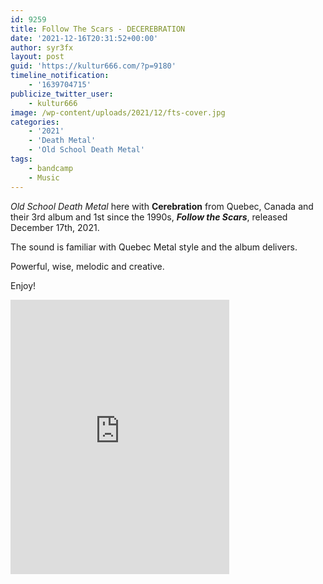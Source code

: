 ```yaml
---
id: 9259
title: Follow The Scars - DECEREBRATION
date: '2021-12-16T20:31:52+00:00'
author: syr3fx
layout: post
guid: 'https://kultur666.com/?p=9180'
timeline_notification:
    - '1639704715'
publicize_twitter_user:
    - kultur666
image: /wp-content/uploads/2021/12/fts-cover.jpg
categories:
    - '2021'
    - 'Death Metal'
    - 'Old School Death Metal'
tags:
    - bandcamp
    - Music
---
```


*Old School Death Metal* here with **Cerebration** from Quebec, Canada and their 3rd album and 1st since the 1990s, ***Follow the Scars***, released December 17th, 2021.

The sound is familiar with Quebec Metal style and the album delivers.

Powerful, wise, melodic and creative.

Enjoy!

<iframe style="border: 0; width: 350; height: 439px;" src="https://bandcamp.com/EmbeddedPlayer/album=1303384147/size=large/bgcol=333333/linkcol=e99708/tracklist=false/transparent=true/" seamless></iframe>